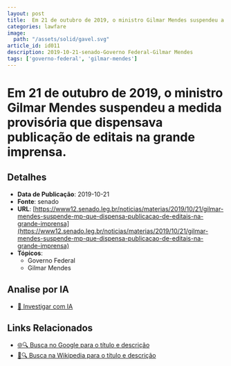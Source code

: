 ```yaml
---
layout: post
title:  Em 21 de outubro de 2019, o ministro Gilmar Mendes suspendeu a medida provisória que dispensava publicação de editais na grande imprensa.
categories: lawfare
image: 
  path: "/assets/solid/gavel.svg"
article_id: id011
description: 2019-10-21-senado-Governo Federal-Gilmar Mendes
tags: ['governo-federal', 'gilmar-mendes']
---
```


# Em 21 de outubro de 2019, o ministro Gilmar Mendes suspendeu a medida provisória que dispensava publicação de editais na grande imprensa.

## Detalhes
- **Data de Publicação**: 2019-10-21
- **Fonte**: senado
- **URL**: [https://www12.senado.leg.br/noticias/materias/2019/10/21/gilmar-mendes-suspende-mp-que-dispensa-publicacao-de-editais-na-grande-imprensa](https://www12.senado.leg.br/noticias/materias/2019/10/21/gilmar-mendes-suspende-mp-que-dispensa-publicacao-de-editais-na-grande-imprensa)
- **Tópicos**:
  - Governo Federal
  - Gilmar Mendes

## Analise por IA
- [🤖 Investigar com IA](https://www.perplexity.ai/search?q=%22not%C3%ADcia%20artigo%20Brasil%22%20Em%2021%20de%20outubro%20de%202019%2C%20o%20ministro%20Gilmar%20Mendes%20suspendeu%20a%20medida%20provis%C3%B3ria%20que%20dispensava%20publica%C3%A7%C3%A3o%20de%20editais%20na%20grande%20imprensa.%20senado%202019-10-21)

## Links Relacionados
- [🌐🔍 Busca no Google para o título e descrição](https://www.google.com/search?q=%22not%C3%ADcia%20artigo%20Brasil%22%20Em%2021%20de%20outubro%20de%202019%2C%20o%20ministro%20Gilmar%20Mendes%20suspendeu%20a%20medida%20provis%C3%B3ria%20que%20dispensava%20publica%C3%A7%C3%A3o%20de%20editais%20na%20grande%20imprensa.%20senado%202019-10-21)
- [📖🔍 Busca na Wikipedia para o título e descrição](https://pt.wikipedia.org/w/index.php?search=%22not%C3%ADcia%20artigo%20Brasil%22%20Em%2021%20de%20outubro%20de%202019%2C%20o%20ministro%20Gilmar%20Mendes%20suspendeu%20a%20medida%20provis%C3%B3ria%20que%20dispensava%20publica%C3%A7%C3%A3o%20de%20editais%20na%20grande%20imprensa.%20senado%202019-10-21)

